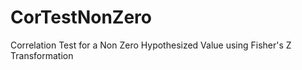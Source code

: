 # CorTestNonZero
Correlation Test for a Non Zero Hypothesized Value using Fisher's Z Transformation

